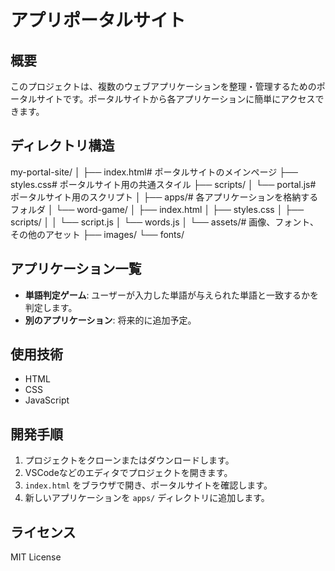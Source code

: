 # アプリポータルサイト

## 概要
このプロジェクトは、複数のウェブアプリケーションを整理・管理するためのポータルサイトです。ポータルサイトから各アプリケーションに簡単にアクセスできます。

## ディレクトリ構造
my-portal-site/
│
├── index.html# ポータルサイトのメインページ
├── styles.css# ポータルサイト用の共通スタイル
├── scripts/
│   └── portal.js# ポータルサイト用のスクリプト
│
├── apps/# 各アプリケーションを格納するフォルダ 
│   └── word-game/
│       ├── index.html
│       ├── styles.css
│       ├── scripts/
│       │   └── script.js
│       └── words.js
│
└── assets/# 画像、フォント、その他のアセット
    ├── images/
    └── fonts/


## アプリケーション一覧

- **単語判定ゲーム**: ユーザーが入力した単語が与えられた単語と一致するかを判定します。
- **別のアプリケーション**: 将来的に追加予定。

## 使用技術

- HTML
- CSS
- JavaScript

## 開発手順

1. プロジェクトをクローンまたはダウンロードします。
2. VSCodeなどのエディタでプロジェクトを開きます。
3. `index.html` をブラウザで開き、ポータルサイトを確認します。
4. 新しいアプリケーションを `apps/` ディレクトリに追加します。

## ライセンス

MIT License
